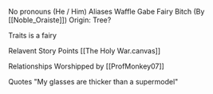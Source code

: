 No pronouns (He / Him)
Aliases
 Waffle
 Gabe
 Fairy Bitch (By [[Noble_Oraiste]])
Origin: Tree?

Traits
 is a fairy

Relavent Story Points
 [[The Holy War.canvas]]

Relationships
 Worshipped by [[ProfMonkey07]]

Quotes
 "My glasses are thicker than a supermodel"